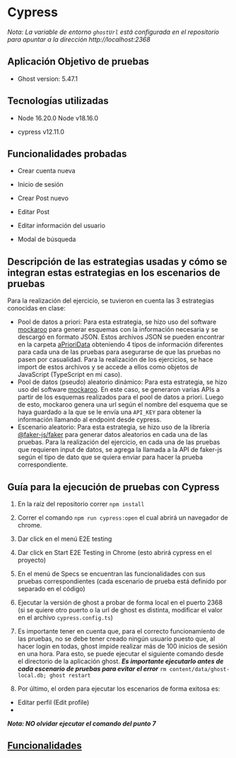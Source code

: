 # Cypress
*Nota: La variable de entorno ```ghostUrl``` está configurada en el repositorio para apuntar a la dirección http://localhost:2368*
## Aplicación Objetivo de pruebas

- Ghost version: 5.47.1

## Tecnologías utilizadas

- Node 16.20.0 Node v18.16.0

- cypress v12.11.0

## Funcionalidades probadas

- Crear cuenta nueva

- Inicio de sesión

- Crear Post nuevo

- Editar Post

- Editar información del usuario

- Modal de búsqueda

## Descripción de las estrategias usadas y cómo se integran estas estrategias en los escenarios de pruebas

Para la realización del ejercicio, se tuvieron en cuenta las 3 estrategias conocidas en clase:
* Pool de datos a priori: Para esta estrategia, se hizo uso del software [mockaroo](https://mockaroo.com/) para generar esquemas con la información necesaria y se descargó en formato JSON. Estos archivos JSON se pueden encontrar en la carpeta [aPrioriData](/cypress/aPrioriData) obteniendo 4 tipos de información diferentes para cada una de las pruebas para asegurarse de que las pruebas no pasen por casualidad. Para la realización de los ejercicios, se hace import de estos archivos y se accede a ellos como objetos de JavaScript (TypeScript en mi caso).
* Pool de datos (pseudo) aleatorio dinámico: Para esta estrategia, se hizo uso del software [mockaroo](https://mockaroo.com/). En este caso, se generaron varias APIs a partir de los esquemas realizados para el pool de datos a priori. Luego de esto, mockaroo genera una url según el nombre del esquema que se haya guardado a la que se le envía una `API_KEY` para obtener la información llamando al endpoint desde cypress.
* Escenario aleatorio: Para esta estrategia, se hizo uso de la librería [@faker-js/faker](https://www.npmjs.com/package/@faker-js/faker) para generar datos aleatorios en cada una de las pruebas. Para la realización del ejercicio, en cada una de las pruebas que requieren input de datos, se agrega la llamada a la API de faker-js según el tipo de dato que se quiera enviar para hacer la prueba correspondiente.

## Guía para la ejecución de pruebas con Cypress

1. En la raíz del repositorio correr ```npm install```

1. Correr el comando ```npm run cypress:open``` el cual abrirá un navegador de chrome.

1. Dar click en el menú E2E testing

1. Dar click en Start E2E Testing in Chrome (esto abrirá cypress en el proyecto)

1. En el menú de Specs se encuentran las funcionalidades con sus pruebas correspondientes (cada escenario de prueba está definido por separado en el código)

1. Ejecutar la versión de ghost a probar de forma local en el puerto 2368 (si se quiere otro puerto o la url de ghost es distinta, modificar el valor en el archivo ```cypress.config.ts```)

1. Es importante tener en cuenta que, para el correcto funcionamiento de las pruebas, no se debe tener creado ningún usuario puesto que, al hacer login en todas, ghost impide realizar más de 100 inicios de sesión en una hora. Para esto, se puede ejecutar el siguiente comando desde el directorio de la aplicación ghost. ***Es importante ejecutarlo antes de cada escenario de pruebas para evitar el error*** ```rm content/data/ghost-local.db; ghost restart```

1. Por último, el orden para ejecutar los escenarios de forma exitosa es:
* Editar perfil (Edit profile)
* 
***Nota: NO olvidar ejecutar el comando del punto 7***

## [Funcionalidades](https://github.com/caromerom1/entrega-semana-7/wiki/Funcionalidades)
